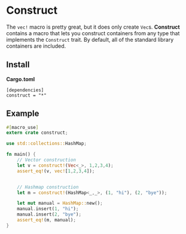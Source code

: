# Construct

The `vec!` macro is pretty great, but it does only create `Vec`s.  **Construct**
contains a macro that lets you construct containers from any type that implements
the `Construct` trait.  By default, all of the standard library containers are
included.

## Install

**Cargo.toml**

```
[dependencies]
construct = "*"
```

## Example

```rust
#[macro_use]
extern crate construct;

use std::collections::HashMap;

fn main() {
    // Vector construction
    let v = construct!(Vec<_>, 1,2,3,4);
    assert_eq!(v, vec![1,2,3,4]);


    // Hashmap construction
    let m = construct!(HashMap<_,_>, (1, "hi"), (2, "bye"));

    let mut manual = HashMap::new();
    manual.insert(1, "hi");
    manual.insert(2, "bye");
    assert_eq!(m, manual);
}

```
